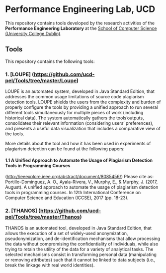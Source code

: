 Performance Engineering Lab, UCD
==========================================================

This repository contains tools developed by the research activities of the **Performance Engineering Laboratory** at the [School of Computer Science (University College Dublin)](http://www.csi.ucd.ie).

Tools
----------------------
This repository contains the following tools:

### 1. [LOUPE] (https://github.com/ucd-pel/Tools/tree/master/Loupe) ###

LOUPE is an automated system, developed in Java Standard Edition, that addresses the common usage limitations of source code plagiarism detection tools. LOUPE shields the users from the complexity and burden of properly configure the tools by providing a unified approach to run several different tools  simultaneously  for  multiple  pieces  of  work (including historical data). The system automatically  gathers the tools’outputs, consolidates their relevant information (considering users’ preferences), and  presents a useful data visualization that includes a comparative view of the tools. 

More details about the tool and how it has been used in experiments of plagiarism detection can be found at the following papers:
#### 1.1 A Unified Approach to Automate the Usage of Plagiarism Detection Tools in Programming Courses 
(http://ieeexplore.ieee.org/abstract/document/8085456/)
Please cite as: Portillo-Dominguez, A. O., Ayala-Rivera, V., Murphy, E., & Murphy, J. (2017, August). A unified approach to automate the usage of plagiarism detection tools in programming courses. In 12th International Conference on Computer Science and Education (ICCSE), 2017 (pp. 18-23).

### 2. [THANOS] (https://github.com/ucd-pel/Tools/tree/master/Thanos) ###

THANOS is an automated tool, developed in Java Standard Edition, that allows the execution of a set of widely-used anonymization, pseudonymization, and de-identification  mechanisms that allow processing the data without compromising the confidentiality of individuals, while also trying to retain the utility of the data for a variety of analytical tasks. The selected mechanisms consist in transforming personal data (manipulating or removing attributes) such that it cannot be linked to data subjects (i.e., break the linkage with real world identities).

